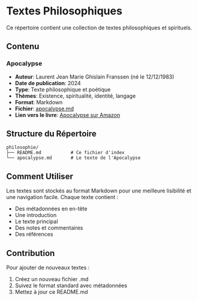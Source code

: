 # Textes Philosophiques

Ce répertoire contient une collection de textes philosophiques et spirituels.

## Contenu

### Apocalypse
- **Auteur**: Laurent Jean Marie Ghislain Franssen (né le 12/12/1983)
- **Date de publication**: 2024
- **Type**: Texte philosophique et poétique
- **Thèmes**: Existence, spiritualité, identité, langage
- **Format**: Markdown
- **Fichier**: [apocalypse.md](apocalypse.md)
- **Lien vers le livre**: [Apocalypse sur Amazon](https://www.amazon.fr/dp/B0DVLTHX3Z)

## Structure du Répertoire

```
philosophie/
├── README.md           # Ce fichier d'index
└── apocalypse.md       # Le texte de l'Apocalypse
```

## Comment Utiliser

Les textes sont stockés au format Markdown pour une meilleure lisibilité et une navigation facile. Chaque texte contient :
- Des métadonnées en en-tête
- Une introduction
- Le texte principal
- Des notes et commentaires
- Des références

## Contribution

Pour ajouter de nouveaux textes :
1. Créez un nouveau fichier .md
2. Suivez le format standard avec métadonnées
3. Mettez à jour ce README.md 